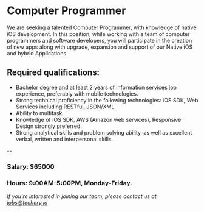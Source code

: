 # Computer Programmer

We are seeking a talented Computer Programmer, with knowledge of native iOS development. In this position, while working with a team of computer programmers and software developers, you will participate in the creation of new apps along with upgrade, expansion and support of our Native iOS and hybrid Applications.

## Required qualifications:

- Bachelor degree and at least 2 years of information services job experience, preferably with mobile technologies.
- Strong technical proficiency in the following technologies: iOS SDK, Web Services including RESTful, JSON/XML.
- Ability to multitask.
- Knowledge of IOS SDK, AWS (Amazon web services), Responsive Design strongly preferred.
- Strong analytical skills and problem solving ability, as well as excellent verbal, written and interpersonal skills.

--
### Salary: $65000


### Hours: 9:00AM-5:00PM, Monday-Friday.


*If you're interested in joining our team, please contact us at jobs@techery.io*
